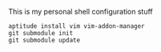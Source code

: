 This is my personal shell configuration stuff

	aptitude install vim vim-addon-manager
	git submodule init
	git submodule update
